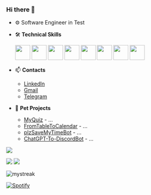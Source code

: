 ### Hi there 👋

- ⚙️ Software Engineer in Test
- 🛠️ **Technical Skills**

  <img src="https://cdn.jsdelivr.net/gh/devicons/devicon/icons/java/java-original.svg" width="40" height="40" />
  <img src="https://cdn.jsdelivr.net/gh/devicons/devicon/icons/selenium/selenium-original.svg" width="40" height="40" />
  <img src="https://cdn.jsdelivr.net/gh/devicons/devicon/icons/cucumber/cucumber-plain.svg" width="40" height="40" />
  <img src="https://cdn.jsdelivr.net/gh/devicons/devicon/icons/git/git-original.svg" width="40" height="40" />
  <img src="https://cdn.jsdelivr.net/gh/devicons/devicon/icons/spring/spring-original-wordmark.svg" width="40" height="40" />
  <img src="https://cdn.jsdelivr.net/gh/devicons/devicon/icons/docker/docker-plain-wordmark.svg" width="40" height="40" />
  <img src="https://cdn.jsdelivr.net/gh/devicons/devicon/icons/postgresql/postgresql-plain-wordmark.svg" width="40" height="40" />
  <img src="https://cdn.jsdelivr.net/gh/devicons/devicon/icons/jenkins/jenkins-original.svg" width="40" height="40" />
  
- 📫  **Contacts**
  - [LinkedIn](https://www.linkedin.com/in/andrey--gavrilenko/)
  - [Gmail](gavrjob@gmail.com)
  - [Telegram](https://t.me/gaavr)
- 🐣 **Pet Projects**
  - [MyQuiz](https://github.com/Gaavr/MyQuiz) - ... 
  - [FromTableToCalendar](https://github.com/Gaavr/FromTableToCalendar) - ...
  - [plzSaveMyTimeBot](https://github.com/Gaavr/plzSaveMyTimeBot) - ...
  - [ChatGPT-To-DiscordBot](https://github.com/Gaavr/ChatGPT-To-DiscordBot) - ...
 
![](http://github-profile-summary-cards.vercel.app/api/cards/profile-details?username=gaavr&theme=dark)

![](http://github-profile-summary-cards.vercel.app/api/cards/repos-per-language?username=gaavr&theme=dark)
![](http://github-profile-summary-cards.vercel.app/api/cards/stats?username=gaavr&theme=dark)

<img src="https://github-readme-streak-stats.herokuapp.com/?user=gaavr&theme=dark" alt="mystreak"/>

[![Spotify](https://novatorem.bgstatic.vercel.app/api/spotify)](https://open.spotify.com/artist/6hyCmqlpgEhkMKKr65sFgI)
<!-- [![KnlnKS's LeetCode stats](https://leetcode-stats-six.vercel.app/api?username=gaavr)](https://github.com/madushadhanushka/github-readme) -->

